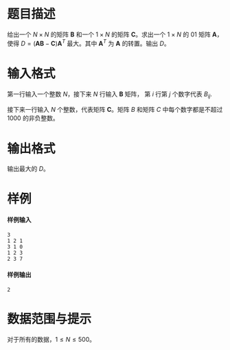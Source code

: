 
# 题目描述

给出一个 $N \times N$ 的矩阵 $\mathbf{B}$ 和一个 $1 \times N$ 的矩阵 $\mathbf{C}$。求出一个 $1 \times N$ 的 $01$ 矩阵 $\mathbf{A}$，使得
$D=(\mathbf{A}\mathbf{B}-\mathbf{C})\mathbf{A}^T$ 最大。其中 $\mathbf{A}^T$ 为 $\mathbf{A}$ 的转置。输出 $D$。

# 输入格式

第一行输入一个整数 $N$，接下来 $N$ 行输入 $\mathbf{B}$ 矩阵， 第 $i$ 行第 $j$ 个数字代表 $B_{ij}$.

接下来一行输入 $N$ 个整数，代表矩阵 $\mathbf{C}$。矩阵 $B$ 和矩阵 $C$ 中每个数字都是不超过 $1000$ 的非负整数。

# 输出格式

输出最大的 $D$。

# 样例

#### 样例输入
```plain
3
1 2 1
3 1 0
1 2 3
2 3 7
```

#### 样例输出
```plain
2
```

# 数据范围与提示

对于所有的数据，$1 \leq N \leq 500$。

